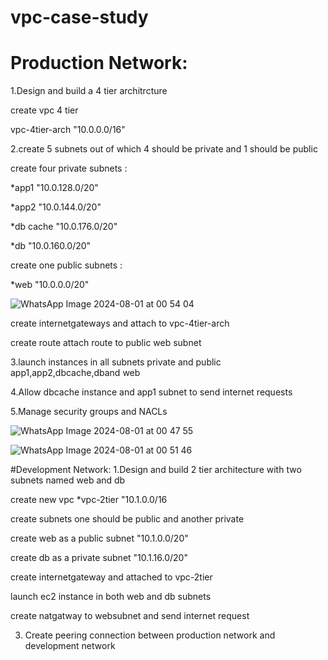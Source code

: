 # vpc-case-study
# Production Network:

1.Design and build a 4 tier architrcture

create vpc 4 tier

vpc-4tier-arch "10.0.0.0/16"

2.create 5 subnets out of  which 4 should be private and 1 should be public


create four private  subnets :

*app1 "10.0.128.0/20"

*app2 "10.0.144.0/20"

*db cache "10.0.176.0/20"

*db "10.0.160.0/20"

create one public subnets :

*web "10.0.0.0/20"

![WhatsApp Image 2024-08-01 at 00 54 04](https://github.com/user-attachments/assets/6d20a0be-6350-45f4-9daf-83cb2e85109f)

create internetgateways and attach to vpc-4tier-arch

create route attach route to public web subnet

3.launch instances in all subnets private and public app1,app2,dbcache,dband web

4.Allow dbcache instance and app1 subnet to send internet requests

5.Manage security groups and NACLs

![WhatsApp Image 2024-08-01 at 00 47 55](https://github.com/user-attachments/assets/61243df8-ea69-498a-a415-0c787cbadf7b)

![WhatsApp Image 2024-08-01 at 00 51 46](https://github.com/user-attachments/assets/8f30f24f-cbc7-429e-b643-8f5201a49864)

#Development Network:
1.Design and build 2 tier architecture with two subnets named web and db

 create new vpc
 *vpc-2tier "10.1.0.0/16

 create subnets one should be public and another private

create web as a public subnet "10.1.0.0/20"

create db as a private subnet "10.1.16.0/20"

create internetgateway and attached to vpc-2tier

launch ec2 instance in both web and db subnets

create natgatway to websubnet and send internet request

3. Create peering connection between production network and development network










